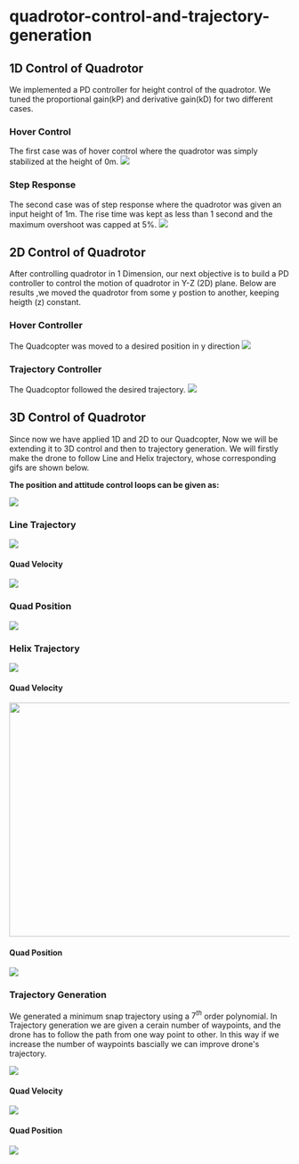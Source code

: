 # quadrotor-control-and-trajectory-generation
## 1D Control of Quadrotor
We implemented a PD controller for height control of the quadrotor. We tuned the proportional gain(kP) and derivative gain(kD) for two different cases. 



### Hover Control
The first case was of hover control where the quadrotor was simply stabilized at the height of 0m. 
![](https://i.imgur.com/sjb3Hax.gif)


### Step Response
The second case was of step response where the quadrotor was given an input height of 1m.
The rise time was kept as less than 1 second and the maximum overshoot was capped at 5%. 
![](https://i.imgur.com/hUNL5Cy.gif)



## 2D Control of Quadrotor
After controlling quadrotor in 1 Dimension, our next objective is to build a PD controller to control the motion of quadrotor in Y-Z (2D) plane. Below are results ,we moved the quadrotor from some y postion to another, keeping heigth (z) constant.

### Hover Controller
The Quadcopter was moved to a desired position in y direction
![](https://i.imgur.com/RBx20Oo.gif)

### Trajectory Controller

The Quadcoptor followed the desired trajectory.
![](https://i.imgur.com/alDXe4I.gif)

## 3D Control of Quadrotor

Since now we have applied 1D and 2D to our Quadcopter, Now we will be extending it to 3D control and then to trajectory generation. We will firstly make the drone to follow Line and Helix trajectory, whose corresponding gifs are shown below. 

**The position and attitude control loops can be given as:**

![](https://i.imgur.com/4aPewDa.png)


### Line Trajectory

![](https://i.imgur.com/IXZikkK.gif)

#### **Quad Velocity**
![](https://i.imgur.com/giXTM5l.jpg)

### **Quad Position**
![](https://i.imgur.com/5B75MVU.jpg)


### Helix Trajectory

![](https://i.imgur.com/U2YcQ1g.gif)

#### **Quad Velocity**
<!-- ![](https://i.imgur.com/5pvjgz5.png =500x300) -->
<img src="https://i.imgur.com/5pvjgz5.png" width='560' height='420'/>




#### **Quad Position**
![](https://i.imgur.com/nsXInF3.jpg)


### Trajectory Generation

We generated a minimum snap trajectory using a $7^{th}$ order polynomial. In Trajectory generation we are given a cerain number of waypoints, and the drone has to follow the path from one way point to other. In this way if we increase the number of waypoints bascially we can improve drone's trajectory.

![](https://i.imgur.com/agvmTQC.gif)

#### **Quad Velocity**
![](https://i.imgur.com/m5QtAeB.jpg)

#### **Quad Position**
![](https://i.imgur.com/426y7HL.jpg)
